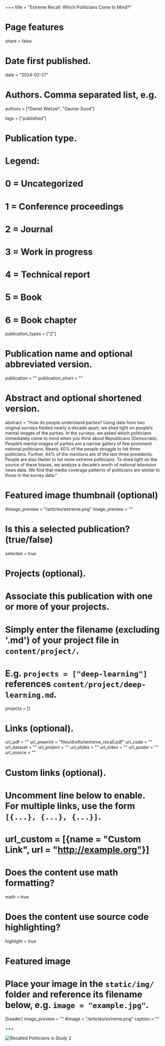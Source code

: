 

+++
title = "Extreme Recall: Which Politicians Come to Mind?"

# Page features
share =  false

# Date first published.
date = "2024-02-27"

# Authors. Comma separated list, e.g.
authors = ["Daniel Weitzel", "Gaurav Sood"]

tags = ["published"]

# Publication type.
# Legend:
# 0 = Uncategorized
# 1 = Conference proceedings
# 2 = Journal
# 3 = Work in progress
# 4 = Technical report
# 5 = Book
# 6 = Book chapter
publication_types = ["2"]

# Publication name and optional abbreviated version.
publication = ""
publication_short = ""

# Abstract and optional shortened version.
abstract = "How do people understand parties? Using data from two original surveys fielded nearly a decade apart, we shed light on people’s mental images of the parties. In the surveys, we asked which politicians immediately come to mind when you think about Republicans (Democrats). People’s mental images of parties are a narrow gallery of few prominent national politicians. Nearly 40% of the people struggle to list three politicians. Further, 44% of the mentions are of the last three presidents. People are also likelier to list more extreme politicians. To shed light on the source of these biases, we analyze a decade’s worth of national television news data. We find that media coverage patterns of politicians are similar to those in the survey data."

# Featured image thumbnail (optional)
#image_preview = "/articles/extreme.png"
image_preview = ""

# Is this a selected publication? (true/false)
selected = true

# Projects (optional).
#   Associate this publication with one or more of your projects.
#   Simply enter the filename (excluding '.md') of your project file in `content/project/`.
#   E.g. `projects = ["deep-learning"]` references `content/project/deep-learning.md`.
projects = []

# Links (optional).
url_pdf = ""
url_preprint = "files/drafts/extreme_recall.pdf"
url_code = ""
url_dataset = ""
url_project = ""
url_slides = ""
url_video = ""
url_poster = ""
url_source = ""

# Custom links (optional).
#   Uncomment line below to enable. For multiple links, use the form `[{...}, {...}, {...}]`.
# url_custom = [{name = "Custom Link", url = "http://example.org"}]

# Does the content use math formatting?
math = true

# Does the content use source code highlighting?
highlight = true

# Featured image
# Place your image in the `static/img/` folder and reference its filename below, e.g. `image = "example.jpg"`.
[header]
image_preview = ""
#image = "/articles/extreme.png"
caption = ""



+++

![Recalled Politicians in Study 2](../../img/articles/extreme.png)

